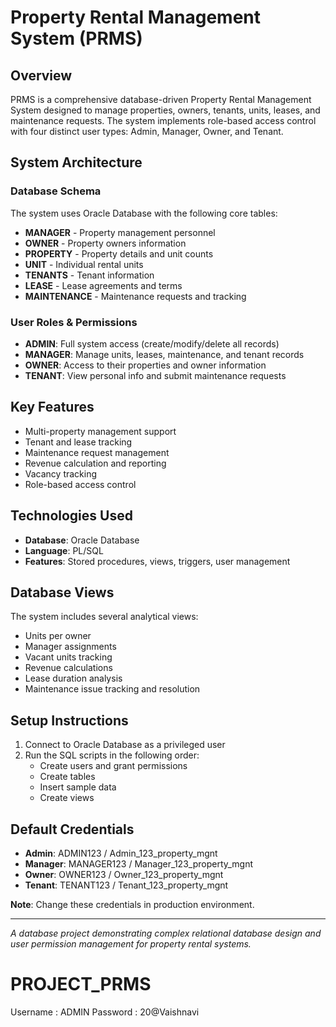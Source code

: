# Property Rental Management System (PRMS)

## Overview

PRMS is a comprehensive database-driven Property Rental Management System designed to manage properties, owners, tenants, units, leases, and maintenance requests. The system implements role-based access control with four distinct user types: Admin, Manager, Owner, and Tenant.

## System Architecture

### Database Schema
The system uses Oracle Database with the following core tables:
- **MANAGER** - Property management personnel
- **OWNER** - Property owners information
- **PROPERTY** - Property details and unit counts
- **UNIT** - Individual rental units
- **TENANTS** - Tenant information
- **LEASE** - Lease agreements and terms
- **MAINTENANCE** - Maintenance requests and tracking

### User Roles & Permissions
- **ADMIN**: Full system access (create/modify/delete all records)
- **MANAGER**: Manage units, leases, maintenance, and tenant records
- **OWNER**: Access to their properties and owner information
- **TENANT**: View personal info and submit maintenance requests

## Key Features

- Multi-property management support
- Tenant and lease tracking
- Maintenance request management
- Revenue calculation and reporting
- Vacancy tracking
- Role-based access control

## Technologies Used

- **Database**: Oracle Database
- **Language**: PL/SQL
- **Features**: Stored procedures, views, triggers, user management

## Database Views

The system includes several analytical views:
- Units per owner
- Manager assignments
- Vacant units tracking
- Revenue calculations
- Lease duration analysis
- Maintenance issue tracking and resolution

## Setup Instructions

1. Connect to Oracle Database as a privileged user
2. Run the SQL scripts in the following order:
   - Create users and grant permissions
   - Create tables
   - Insert sample data
   - Create views

## Default Credentials

- **Admin**: ADMIN123 / Admin_123_property_mgnt
- **Manager**: MANAGER123 / Manager_123_property_mgnt
- **Owner**: OWNER123 / Owner_123_property_mgnt
- **Tenant**: TENANT123 / Tenant_123_property_mgnt

**Note**: Change these credentials in production environment.

---

*A database project demonstrating complex relational database design and user permission management for property rental systems.*

# PROJECT_PRMS
Username : ADMIN 
Password : 20@Vaishnavi
